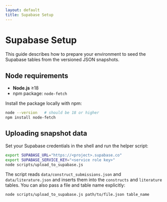 ```yaml
---
layout: default
title: Supabase Setup
---
```


# Supabase Setup

This guide describes how to prepare your environment to seed the Supabase tables from the versioned JSON snapshots.

## Node requirements

- **Node.js** ≥18
- npm package: `node-fetch`

Install the package locally with npm:

```bash
node --version   # should be 18 or higher
npm install node-fetch
```

## Uploading snapshot data

Set your Supabase credentials in the shell and run the helper script:

```bash
export SUPABASE_URL="https://<project>.supabase.co"
export SUPABASE_SERVICE_KEY="<service role key>"
node scripts/upload_to_supabase.js
```

The script reads `data/construct_submissions.json` and `data/literature.json` and inserts them into the `constructs` and `literature` tables. You can also pass a file and table name explicitly:

```bash
node scripts/upload_to_supabase.js path/to/file.json table_name
```
